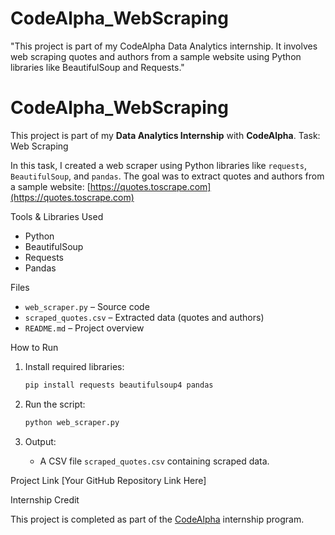 # CodeAlpha_WebScraping
"This project is part of my CodeAlpha Data Analytics internship. It involves web scraping quotes and authors from a sample website using Python libraries like BeautifulSoup and Requests."
# CodeAlpha_WebScraping

This project is part of my **Data Analytics Internship** with **CodeAlpha**.
Task: Web Scraping

In this task, I created a web scraper using Python libraries like `requests`, `BeautifulSoup`, and `pandas`. The goal was to extract quotes and authors from a sample website: [https://quotes.toscrape.com](https://quotes.toscrape.com)

Tools & Libraries Used

- Python
- BeautifulSoup
- Requests
- Pandas

Files

- `web_scraper.py` – Source code
- `scraped_quotes.csv` – Extracted data (quotes and authors)
- `README.md` – Project overview

How to Run

1. Install required libraries:
    ```bash
    pip install requests beautifulsoup4 pandas
    ```

2. Run the script:
    ```bash
    python web_scraper.py
    ```

3. Output:
    - A CSV file `scraped_quotes.csv` containing scraped data.

Project Link
[Your GitHub Repository Link Here]

Internship Credit

This project is completed as part of the [CodeAlpha](https://www.linkedin.com/company/codealpha/) internship program.
